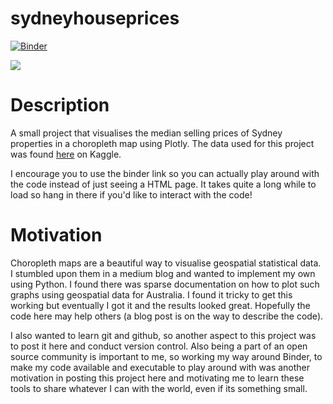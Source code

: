 # sydneyhouseprices 
[![Binder](https://mybinder.org/badge_logo.svg)](https://mybinder.org/v2/gh/kostyafarber/sydneyhouseprices/HEAD?urlpath=lab)

![](/images/choropleth-gif.gif)


# Description

A small project that visualises the median selling prices of Sydney properties in a choropleth map using Plotly. The data used for this project was found [here](https://www.kaggle.com/mihirhalai/sydney-house-prices/activity>) on Kaggle.

I encourage you to use the binder link so you can actually play around with the code instead of just seeing a HTML page. It takes quite a long while to load so hang in there if you'd like to interact with the code!

# Motivation

Choropleth maps are a beautiful way to visualise geospatial statistical data. I stumbled upon them in a medium blog and wanted to implement my own using Python. I found there was sparse documentation on how to plot such graphs using geospatial data for Australia. I found it tricky to get this working but eventually I got it and the results looked great. Hopefully the code here may help others (a blog post is on the way to describe the code).

I also wanted to learn git and github, so another aspect to this project was to post it here and conduct version control. Also being a part of an open source community is important to me, so working my way around Binder, to make my code available and executable to play around with was another motivation in posting this project here and motivating me to learn these tools to share whatever I can with the world, even if its something small.
